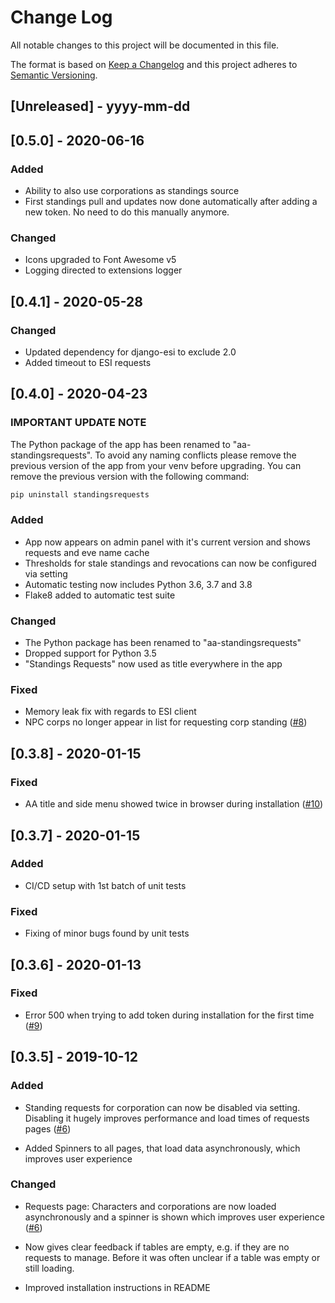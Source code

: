 # Change Log

All notable changes to this project will be documented in this file.

The format is based on [Keep a Changelog](http://keepachangelog.com/)
and this project adheres to [Semantic Versioning](http://semver.org/).

## [Unreleased] - yyyy-mm-dd

## [0.5.0] - 2020-06-16

### Added

- Ability to also use corporations as standings source
- First standings pull and updates now done automatically after adding a new token. No need to do this manually anymore.

### Changed

- Icons upgraded to Font Awesome v5
- Logging directed to extensions logger

## [0.4.1] - 2020-05-28

### Changed

- Updated dependency for django-esi to exclude 2.0
- Added timeout to ESI requests

## [0.4.0] - 2020-04-23

### IMPORTANT UPDATE NOTE

The Python package of the app has been renamed to "aa-standingsrequests". To avoid any naming conflicts please remove the previous version of the app from your venv before upgrading. You can remove the previous version with the following command:

```bash
pip uninstall standingsrequests
```

### Added

- App now appears on admin panel with it's current version and shows requests and eve name cache
- Thresholds for stale standings and revocations can now be configured via setting
- Automatic testing now includes Python 3.6, 3.7 and 3.8
- Flake8 added to automatic test suite

### Changed

- The Python package has been renamed to "aa-standingsrequests"
- Dropped support for Python 3.5
- "Standings Requests" now used as title everywhere in the app

### Fixed

- Memory leak fix with regards to ESI client
- NPC corps no longer appear in list for requesting corp standing ([#8](https://gitlab.com/basraah/standingsrequests/issues/10))

## [0.3.8] - 2020-01-15

### Fixed

- AA title and side menu showed twice in browser during installation ([#10](https://gitlab.com/basraah/standingsrequests/issues/10))

## [0.3.7] - 2020-01-15

### Added

- CI/CD setup with 1st batch of unit tests

### Fixed

- Fixing of minor bugs found by unit tests

## [0.3.6] - 2020-01-13

### Fixed

- Error 500 when trying to add token during installation for the first time ([#9](https://gitlab.com/basraah/standingsrequests/issues/9))

## [0.3.5] - 2019-10-12

### Added

- Standing requests for corporation can now be disabled via setting. Disabling it hugely improves performance and load times of requests pages ([#6](https://gitlab.com/basraah/standingsrequests/issues/6))

- Added Spinners to all pages, that load data asynchronously, which improves user experience

### Changed

- Requests page: Characters and corporations are now loaded asynchronously and a spinner is shown which improves user experience ([#6](https://gitlab.com/basraah/standingsrequests/issues/6))

- Now gives clear feedback if tables are empty, e.g. if they are no requests to manage. Before it was often unclear if a table was empty or still loading.

- Improved installation instructions in README
